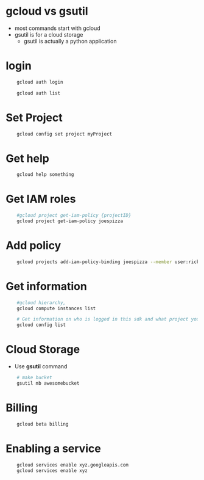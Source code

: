 
# gcloud vs gsutil
- most commands start with gcloud
- gsutil is for a cloud storage
    - gsutil is actually a python application

# login
```bash
    gcloud auth login
```

```bash
    gcloud auth list
```
# Set Project

```bash
    gcloud config set project myProject
```

# Get help
```bash
    gcloud help something
```

# Get IAM roles
```bash
    #gcloud project get-iam-policy {projectID}
    gcloud project get-iam-policy joespizza
```

# Add policy
```bash
    gcloud projects add-iam-policy-binding joespizza --member user:rickybobby@gmail.com --role roles/owner
```

# Get information
```bash
    #gcloud hierarchy,
    gcloud compute instances list
```
```bash
    # Get information on who is logged in this sdk and what project you are on
    gcloud config list
```

# Cloud Storage
- Use **gsutil** command
```bash
    # make bucket
    gsutil mb awesomebucket
```

# Billing
```bash
    gcloud beta billing
```

# Enabling a service
```bash
    gcloud services enable xyz.googleapis.com
    gcloud services enable xyz
```